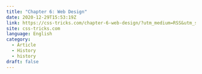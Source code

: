 ```yaml
---
title: "Chapter 6: Web Design"
date: 2020-12-29T15:53:19Z
link: https://css-tricks.com/chapter-6-web-design/?utm_medium=RSS&utm_source=news.12bit.vn
site: css-tricks.com
language: English
category:
  - Article
  - History
  - history
draft: false
---
```

